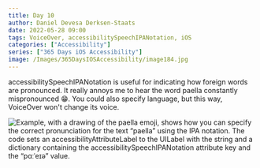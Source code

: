 ```yaml
---
title: Day 10
author: Daniel Devesa Derksen-Staats
date: 2022-05-28 09:00
tags: VoiceOver, accessibilitySpeechIPANotation, iOS
categories: ["Accessibility"]
series: ["365 Days iOS Accessibility"]
image: /Images/365DaysIOSAccessibility/image184.jpg
---
```


accessibilitySpeechIPANotation is useful for indicating how foreign words are pronounced. It really annoys me to hear the word paella constantly mispronounced 😁. You could also specify language, but this way, VoiceOver won't change its voice.

![Example, with a drawing of the paella emoji, shows how you can specify the correct pronunciation for the text “paella” using the IPA notation. The code sets an accessibilityAttributeLabel to the UILabel with the string and a dictionary containing the accessibilitySpeechIPANotation attribute key and the “pɑːˈeɪə” value.](/Images/365DaysIOSAccessibility/image184.jpg)

